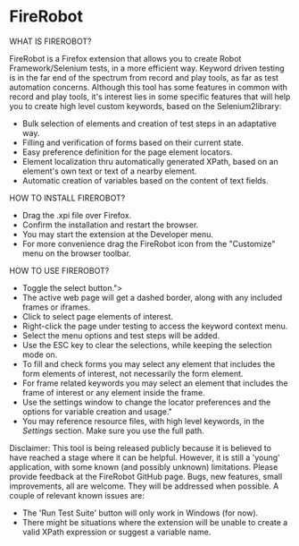 FireRobot
=========

WHAT IS FIREROBOT?

FireRobot is a Firefox extension that allows you to create Robot Framework/Selenium tests, in a more efficient way.
Keyword driven testing is in the far end of the spectrum from record and play tools, as far as test automation concerns. 
Although this tool has some features in common with record and play tools, it's interest lies in some specific features that will help you to create high level custom keywords, based on the Selenium2library:
- Bulk selection of elements and creation of test steps in an adaptative way.
- Filling and verification of forms based on their current state.
- Easy preference definition for the page element locators.
- Element localization thru automatically generated XPath, based on an element's own text or text of a nearby element.
- Automatic creation of variables based on the content of text fields.

HOW TO INSTALL FIREROBOT?
- Drag the .xpi file over Firefox.
- Confirm the installation and restart the browser.
- You may start the extension at the Developer menu.
- For more convenience drag the FireRobot icon from the "Customize" menu on the browser toolbar.



HOW TO USE FIREROBOT?
- Toggle the select button.">
- The active web page will get a dashed border, along with any included frames or iframes.
- Click to select page elements of interest.
- Right-click the page under testing to access the keyword context menu.
- Select the menu options and test steps will be added.
- Use the ESC key to clear the selections, while keeping the selection mode on.
- To fill and check forms you may select any element that includes the form elements of interest, not necessarily the form element.
- For frame related keywords you may select an element that includes the frame of interest or any element inside the frame.
- Use the settings window to change the locator preferences and the options for variable creation and usage."
- You may reference resource files, with high level keywords, in the *Settings* section. Make sure you use the full path.

Disclaimer: This tool is being released publicly because it is believed to have reached a stage where it can be helpful. However, it is still a 'young' application, with some known (and possibly unknown) limitations. 
Please provide feedback at the FireRobot GitHub page. 
Bugs, new features, small improvements, all are welcome. They will be addressed when possible.
A couple of relevant known issues are:
- The 'Run Test Suite' button will only work in Windows (for now).
- There might be situations where the extension will be unable to create a valid XPath expression or suggest a variable name.
